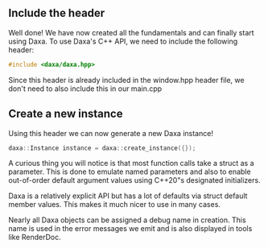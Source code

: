 ## Include the header

Well done! We have now created all the fundamentals and can finally start using Daxa. To use Daxa's C++ API, we need to include the following header:

```cpp
#include <daxa/daxa.hpp>
```

Since this header is already included in the window.hpp header file, we don't need to also include this in our main.cpp

## Create a new instance

Using this header we can now generate a new Daxa instance!

```cpp
daxa::Instance instance = daxa::create_instance({});
```

A curious thing you will notice is that most function calls take a struct as a parameter. This is done to emulate named parameters and also to enable out-of-order default argument values using C++20"s designated initializers.

Daxa is a relatively explicit API but has a lot of defaults via struct default member values. This makes it much nicer to use in many cases.

Nearly all Daxa objects can be assigned a debug name in creation. This name is used in the error messages we emit and is also displayed in tools like RenderDoc.
